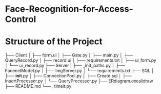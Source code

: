 # Face-Recognition-for-Access-Control
# Structure of the Project
├── Client
│   ├── form.ui
│   ├── Gate.py
│   ├── main.py
│   ├── QueryRecord.py
│   ├── record.ui
│   ├── requirements.txt
│   ├── ui_form.py
│   └── ui_record.py
├── Server
|   ├── _init_paths.py
│   ├── FacenetModel.py
│   ├── ImgServer.py
│   └── requirements.txt
├── SQL
│   ├── __init__.py
│   ├── ConnectionPool.py
│   ├── Create.sql
│   ├── InsertProcessor.py
│   └── QueryProcessor.py
├── ERdiagram.excalidraw
├── README.md
└── _timeit.py
